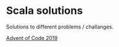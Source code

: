 

# Scala solutions

Solutions to different problems / challanges.

[Advent of Code 2019](https://adventofcode.com/2019)
